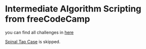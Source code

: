 # Intermediate Algorithm Scripting from freeCodeCamp

you can find all challenges in [here](https://guide.freecodecamp.org/certifications/javascript-algorithms-and-data-structures/intermediate-algorithm-scripting)

[Spinal Tap Case](https://learn.freecodecamp.org/javascript-algorithms-and-data-structures/intermediate-algorithm-scripting/spinal-tap-case) is skipped.
